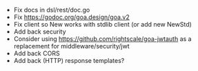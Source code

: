 - Fix docs in dsl/rest/doc.go
- Fix https://godoc.org/goa.design/goa.v2
- Fix client so New works with stdlib client (or add new NewStd)
- Add back security
- Consider using https://github.com/rightscale/goa-jwtauth as a replacement for middleware/security/jwt
- Add back CORS
- Add back (HTTP) response templates?
